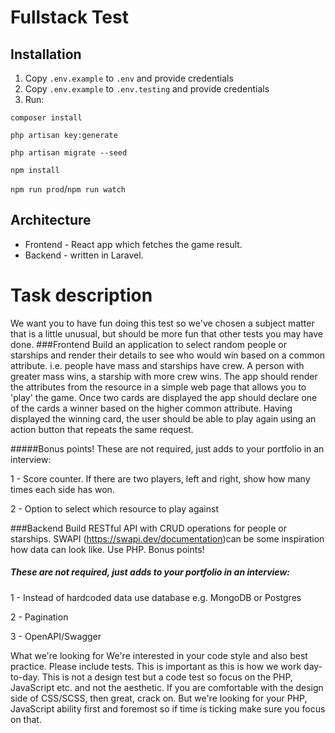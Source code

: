 # Fullstack Test

## Installation
1. Copy `.env.example` to `.env` and provide credentials
2. Copy `.env.example` to `.env.testing` and provide credentials
3. Run:

`composer install`

`php artisan key:generate`

`php artisan migrate --seed`

`npm install`

`npm run prod`/`npm run watch`

## Architecture

- Frontend - React app which fetches the game result.
- Backend - written in Laravel.

# Task description

We want you to have fun doing this test so we've chosen a subject matter that is a little unusual, but should be more fun that other tests you may have done.
###Frontend
Build an application to select random people or starships and render their details to see
who would win based on a common attribute. i.e. people have mass and starships have crew. A person with greater mass wins, a starship with more crew wins.
The app should render the attributes from the resource in a simple web page that allows you to 'play' the game.
Once two cards are displayed the app should declare one of the cards a winner based on the higher common attribute.
Having displayed the winning card, the user should be able to play again using an action button that repeats the same request.

#####Bonus points!
These are not required, just adds to your portfolio in an interview:

1 - Score counter. If there are two players, left and right, show how many times each side has won.

2 - Option to select which resource to play against

###Backend
Build RESTful API with CRUD operations for people or starships. SWAPI (​https://swapi.dev/documentation)​ can be some inspiration how data can look like. Use PHP.
Bonus points!
##### These are not required, just adds to your portfolio in an interview:

1 - Instead of hardcoded data use database e.g. MongoDB or Postgres 

2 - Pagination

3 - OpenAPI/Swagger

What we're looking for
We're interested in your code style and also best practice.
Please include tests. This is important as this is how we work day-to-day.
This is not a design test but a code test so focus on the PHP, JavaScript etc. and not the aesthetic.
If you are comfortable with the design side of CSS/SCSS, then great, crack on. But we're
looking for your PHP, JavaScript ability first and foremost so if time is ticking make sure you focus on that.
